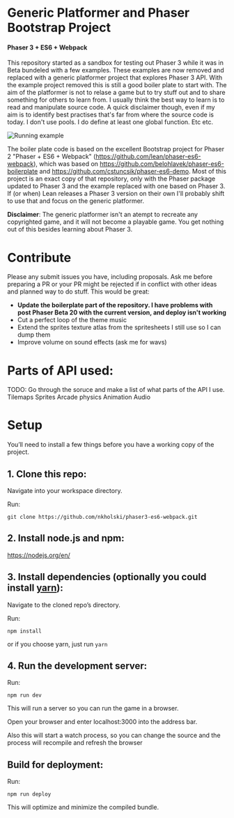 # Generic Platformer and Phaser Bootstrap Project
#### Phaser 3 + ES6 + Webpack

This repository started as a sandbox for testing out Phaser 3 while it was in Beta bundeled with a few examples. These examples are now removed and replaced with a generic platformer project that explores Phaser 3 API. With the example project removed this is still a good boiler plate to start with. The aim of the platformer is not to relase a game but to try stuff out and to share something for others to learn from. I usually think the best way to learn is to read and manipulate source code. A quick disclaimer though, even if my aim is to identify best practises that's far from where the source code is today. I don't use pools. I do define at least one global function. Etc etc.

![Running example](https://cdn.rawgit.com/nkholski/phaser3-es6-webpack/9a4148a3/rawAssets/smb-phaser3.gif)

The boiler plate code is based on the excellent Bootstrap project for Phaser 2 "Phaser + ES6 + Webpack" (https://github.com/lean/phaser-es6-webpack), which was based on https://github.com/belohlavek/phaser-es6-boilerplate and https://github.com/cstuncsik/phaser-es6-demo. Most of this project is an exact copy of that repository, only with the Phaser package updated to Phaser 3 and the example replaced with one based on Phaser 3. If (or when) Lean releases a Phaser 3 version on their own I'll probably shift to use that and focus on the generic platformer.

**Disclaimer**: The generic platformer isn't an atempt to recreate any copyrighted game, and it will not become a playable game. You get nothing out of this besides learning about Phaser 3.

# Contribute
Please any submit issues you have, including proposals. Ask me before preparing a PR or your PR might be rejected if in conflict with other ideas and planned way to do stuff. This would be great:
- **Update the boilerplate part of the repository. I have problems with post Phaser Beta 20 with the current version, and deploy isn't working**
- Cut a perfect loop of the theme music
- Extend the sprites texture atlas from the spritesheets I still use so I can dump them
- Improve volume on sound effects (ask me for wavs)

# Parts of API used:
TODO: Go through the soruce and make a list of what parts of the API I use.
Tilemaps
Sprites
Arcade physics
Animation
Audio

# Setup
You’ll need to install a few things before you have a working copy of the project.

## 1. Clone this repo:

Navigate into your workspace directory.

Run:

```git clone https://github.com/nkholski/phaser3-es6-webpack.git```

## 2. Install node.js and npm:

https://nodejs.org/en/


## 3. Install dependencies (optionally you could install [yarn](https://yarnpkg.com/)):

Navigate to the cloned repo’s directory.

Run:

```npm install```

or if you choose yarn, just run ```yarn```

## 4. Run the development server:

Run:

```npm run dev```

This will run a server so you can run the game in a browser.

Open your browser and enter localhost:3000 into the address bar.

Also this will start a watch process, so you can change the source and the process will recompile and refresh the browser


## Build for deployment:

Run:

```npm run deploy```

This will optimize and minimize the compiled bundle.
